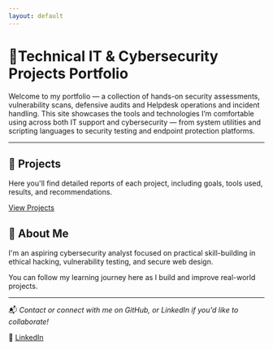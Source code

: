 ```yaml
---
layout: default
---
```



# 🧠Technical IT & Cybersecurity Projects Portfolio

Welcome to my portfolio — a collection of hands-on security assessments, vulnerability scans, defensive audits 
and Helpdesk operations and incident handling.
This site showcases the tools and technologies I’m comfortable using across both IT support and cybersecurity 
— from system utilities and scripting languages to security testing and endpoint protection platforms.

---

## 📂 Projects

Here you'll find detailed reports of each project, including goals, tools used, results, and recommendations.

[View Projects](projects.html)

## 🙋 About Me

I'm an aspiring cybersecurity analyst focused on practical skill-building in ethical hacking, vulnerability testing, and secure web design.

You can follow my learning journey here as I build and improve real-world projects.

---

📬 *Contact or connect with me on GitHub, or LinkedIn if you'd like to collaborate!*

🔗 [LinkedIn](https://www.linkedin.com/in/krzysztof-uciecha-38a58b360/)


```
